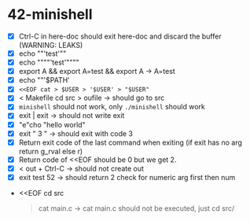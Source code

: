 # 42-minishell

+ [X] Ctrl-C in here-doc should exit here-doc and discard the buffer (WARNING: LEAKS)
+ [X] echo ""'test'""
+ [X] echo """"'test'""""
+ [X] export A && export A=test && export A -> A=test
+ [X] echo ""'$PATH'
+ [X] `<<EOF cat > $USER > '$USER' > "$USER"`
+ [X] < Makefile cd src > oufile -> should go to src
+ [X] `minishell` should not work, only `./minishell` should work
+ [X] exit | exit -> should not write exit
+ [X] "e"cho "hello		world"
+ [X] exit "  3  " -> should exit with code 3
+ [X] Return exit code of the last command when exiting (if exit has no arg return g_rval else r)
+ [X] Return code of <<EOF should be 0 but we get 2.
+ [X] <<EOF in cat > out  + Ctrl-C -> should not create out
+ [X] exit test 52 -> should return 2 check for numeric arg first then num
+ <<EOF cd src
  > cat main.c
  -> cat main.c should not be executed, just cd src/
